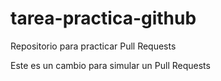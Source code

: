 # tarea-practica-github
Repositorio para practicar Pull Requests

Este es un cambio para simular un Pull Requests
